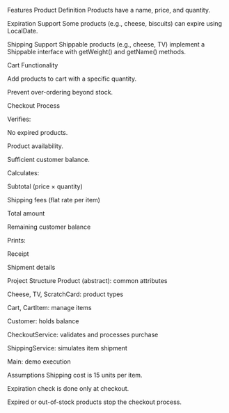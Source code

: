 Features
Product Definition
Products have a name, price, and quantity.

Expiration Support
Some products (e.g., cheese, biscuits) can expire using LocalDate.

Shipping Support
Shippable products (e.g., cheese, TV) implement a Shippable interface with getWeight() and getName() methods.

Cart Functionality

Add products to cart with a specific quantity.

Prevent over-ordering beyond stock.

Checkout Process

Verifies:

No expired products.

Product availability.

Sufficient customer balance.

Calculates:

Subtotal (price × quantity)

Shipping fees (flat rate per item)

Total amount

Remaining customer balance

Prints:

Receipt

Shipment details

Project Structure
Product (abstract): common attributes

Cheese, TV, ScratchCard: product types

Cart, CartItem: manage items

Customer: holds balance

CheckoutService: validates and processes purchase

ShippingService: simulates item shipment

Main: demo execution

Assumptions
Shipping cost is 15 units per item.

Expiration check is done only at checkout.

Expired or out-of-stock products stop the checkout process.
